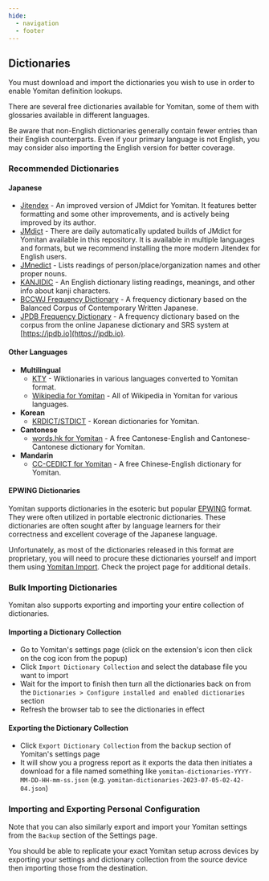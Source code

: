 ```yaml
---
hide:
  - navigation
  - footer
---
```



## Dictionaries

You must download and import the dictionaries you wish to use in order to enable Yomitan definition lookups.

There are several free dictionaries available for Yomitan, some of them with glossaries available in different languages.

Be aware that non-English dictionaries generally contain fewer entries than their English counterparts. Even if your primary language is not English, you may consider also importing the English version for better coverage.

### Recommended Dictionaries

#### Japanese

- [Jitendex](https://github.com/stephenmk/Jitendex) - An improved version of JMdict for Yomitan. It features better formatting and some other improvements, and is actively being improved by its author.
- [JMdict](https://github.com/themoeway/jmdict-yomitan#jmdict-for-yomitan-1) - There are daily automatically updated builds of JMdict for Yomitan available in this repository. It is available in multiple languages and formats, but we recommend installing the more modern Jitendex for English users.
- [JMnedict](https://github.com/themoeway/jmdict-yomitan#jmnedict-for-yomitan) - Lists readings of person/place/organization names and other proper nouns.
- [KANJIDIC](https://github.com/themoeway/jmdict-yomitan#kanjidic-for-yomitan) - An English dictionary listing readings, meanings, and other info about kanji characters.
- [BCCWJ Frequency Dictionary](https://github.com/Kuuuube/yomitan-dictionaries?tab=readme-ov-file#bccwj-suw-luw-combined) - A frequency dictionary based on the Balanced Corpus of Contemporary Written Japanese.
- [JPDB Frequency Dictionary](https://github.com/Kuuuube/yomitan-dictionaries?tab=readme-ov-file#jpdb-v21-frequency) - A frequency dictionary based on the corpus from the online Japanese dictionary and SRS system at [https://jpdb.io](https://jpdb.io).

#### Other Languages

- **Multilingual**
  - [KTY](https://github.com/themoeway/kaikki-to-yomitan) - Wiktionaries in various languages converted to Yomitan format.
  - [Wikipedia for Yomitan](https://github.com/MarvNC/wikipedia-yomitan) - All of Wikipedia in Yomitan for various languages.
- **Korean**
  - [KRDICT/STDICT](https://github.com/Lyroxide/yomitan-ko-dic/releases) - Korean dictionaries for Yomitan.
- **Cantonese**
  - [words.hk for Yomitan](https://github.com/MarvNC/wordshk-yomitan) - A free Cantonese-English and Cantonese-Cantonese dictionary for Yomitan.
- **Mandarin**
  - [CC-CEDICT for Yomitan](https://github.com/MarvNC/cc-cedict-yomitan) - A free Chinese-English dictionary for Yomitan.

#### EPWING Dictionaries

Yomitan supports dictionaries in the esoteric but popular [EPWING](https://ja.wikipedia.org/wiki/EPWING) format. They were often utilized in portable electronic dictionaries. These dictionaries are often sought after by language learners for their correctness and excellent coverage of the Japanese language.

Unfortunately, as most of the dictionaries released in this format are proprietary, you will need to procure these dictionaries yourself and import them using [Yomitan Import](https://github.com/themoeway/yomitan-import). Check the project page for additional details.

### Bulk Importing Dictionaries

Yomitan also supports exporting and importing your entire collection of dictionaries.

#### Importing a Dictionary Collection

- Go to Yomitan's settings page (click on the extension's icon then click on the cog icon from the popup)
- Click `Import Dictionary Collection` and select the database file you want to import
- Wait for the import to finish then turn all the dictionaries back on from the `Dictionaries > Configure installed and enabled dictionaries` section
- Refresh the browser tab to see the dictionaries in effect

#### Exporting the Dictionary Collection

- Click `Export Dictionary Collection` from the backup section of Yomitan's settings page
- It will show you a progress report as it exports the data then initiates a
  download for a file named something like `yomitan-dictionaries-YYYY-MM-DD-HH-mm-ss.json`
  (e.g. `yomitan-dictionaries-2023-07-05-02-42-04.json`)

### Importing and Exporting Personal Configuration

Note that you can also similarly export and import your Yomitan settings from the `Backup` section of the Settings page.

You should be able to replicate your exact Yomitan setup across devices by exporting your settings and dictionary collection from the source device then importing those from the destination.
